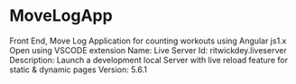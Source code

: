 # MoveLogApp
Front End, Move Log Application for counting workouts using Angular js1.x 
Open using VSCODE extension Name: Live Server
Id: ritwickdey.liveserver
Description: Launch a development local Server with live reload feature for static & dynamic pages
Version: 5.6.1


